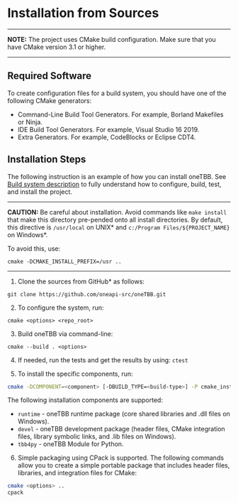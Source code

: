# Installation from Sources

---
**NOTE:** The project uses CMake build configuration. Make sure that you have CMake version 3.1 or higher.

---


## Required Software
To create configuration files for a build system, you should have one of the following CMake generators:
* Command-Line Build Tool Generators. For example, Borland Makefiles or Ninja.
* IDE Build Tool Generators. For example, Visual Studio 16 2019.
* Extra Generators. For example, CodeBlocks or Eclipse CDT4.


## Installation Steps

The following instruction is an example of how you can install oneTBB. 
See [Build system description](cmake/README.md) to fully understand how to configure, build, test, and install the project. 

---
**CAUTION:** Be careful about installation. Avoid commands like `make install` that make this directory pre-pended onto all install directories.
By default, this directive is `/usr/local` on UNIX* and `c:/Program Files/${PROJECT_NAME}` on Windows*.

To avoid this, use:
```
cmake -DCMAKE_INSTALL_PREFIX=/usr ..
```

---


1. Clone the sources from GitHub\* as follows:
```
git clone https://github.com/oneapi-src/oneTBB.git
```

2. To configure the system, run:
```
cmake <options> <repo_root>
```

3. Build oneTBB via command-line:
```
cmake --build . <options>
```

4. If needed, run the tests and get the results by using: ```ctest```

5. To install the specific components, run:

```bash
cmake -DCOMPONENT=<component> [-DBUILD_TYPE=<build-type>] -P cmake_install.cmake
```

The following installation components are supported:

* `runtime` - oneTBB runtime package (core shared libraries and .dll files on Windows).
* `devel` - oneTBB development package (header files, CMake integration files, library symbolic links, and .lib files on Windows).
* `tbb4py` - oneTBB Module for Python.

6. Simple packaging using CPack is supported.
The following commands allow you to create a simple portable package that includes header files, libraries, and integration files for CMake:

```bash
cmake <options> ..
cpack
```

